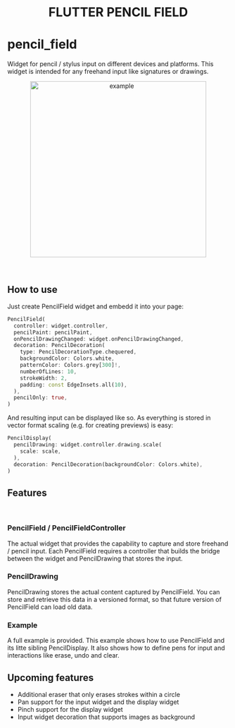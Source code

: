<h1 align="center">FLUTTER PENCIL FIELD</h1>

# pencil_field
Widget for pencil / stylus input on different devices and platforms. This widget is intended
for any freehand input like signatures or drawings.

<p align="center">
    <img src="https://raw.githubusercontent.com/ManfredM/pencil_field/master/images/pencil_field_demo.png" alt="example" width="400"/>
</p>
<br>

## How to use
Just create PencilField widget and embedd it into your page:
```dart
PencilField(
  controller: widget.controller,
  pencilPaint: pencilPaint,
  onPencilDrawingChanged: widget.onPencilDrawingChanged,
  decoration: PencilDecoration(
    type: PencilDecorationType.chequered,
    backgroundColor: Colors.white,
    patternColor: Colors.grey[300]!,
    numberOfLines: 10,
    strokeWidth: 2,
    padding: const EdgeInsets.all(10),
  ),
  pencilOnly: true,
)
 ```

And resulting input can be displayed like so. As everything is stored in vector format scaling (e.g. for creating previews) is easy:
```dart
PencilDisplay(
  pencilDrawing: widget.controller.drawing.scale(
    scale: scale,
  ),
  decoration: PencilDecoration(backgroundColor: Colors.white),
)
 ```

## Features
<br>

### PencilField / PencilFieldController
The actual widget that provides the capability to capture and store freehand / pencil input. Each PencilField requires a controller that builds the bridge between the widget and PencilDrawing that stores the input.


### PencilDrawing
PencilDrawing stores the actual content captured by PencilField. You can store and retrieve this data in a versioned format, so that future version of PencilField can load old data.

### Example
A full example is provided. This example shows how to use PencilField and its litte sibling PencilDisplay. It also shows how to define pens for input and interactions like erase, undo and clear.
<br>

## Upcoming features
- Additional eraser that only erases strokes within a circle
- Pan support for the input widget and the display widget
- Pinch support for the display widget
- Input widget decoration that supports images as background
